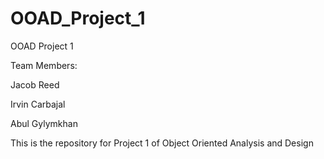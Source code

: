 # OOAD_Project_1

OOAD Project 1

Team Members:

Jacob Reed

Irvin Carbajal

Abul Gylymkhan

This is the repository for Project 1 of Object Oriented Analysis and Design
